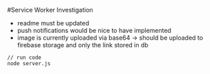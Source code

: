 #Service Worker Investigation
* readme must be updated
* push notifications would be nice to have implemented
* image is currently uploaded via base64 -> should be uploaded to firebase storage and only the link stored in db

````
// run code
node server.js
````
